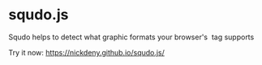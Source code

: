 # squdo.js
Squdo helps to detect what graphic formats your browser's <img> tag supports

Try it now: https://nickdeny.github.io/squdo.js/
